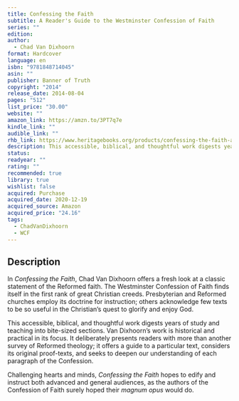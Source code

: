 ```yaml
---
title: Confessing the Faith
subtitle: A Reader's Guide to the Westminster Confession of Faith
series: ""
edition: 
author:
  - Chad Van Dixhoorn
format: Hardcover
language: en
isbn: "9781848714045"
asin: ""
publisher: Banner of Truth
copyright: "2014"
release_date: 2014-08-04
pages: "512"
list_price: "30.00"
website: ""
amazon_link: https://amzn.to/3PT7q7e
kindle_link: ""
audible_link: ""
rhb_link: https://www.heritagebooks.org/products/confessing-the-faith-a-readers-guide-to-the-wcf-van-dixhoorn.html
description: This accessible, biblical, and thoughtful work digests years of study and teaching into bite-sized sections. Van Dixhoorn's work is historical and practical in its focus. It deliberately presents readers with more than another survey of Reformed theology; it offers a guide to a particular text, considers its original proof-texts, and seeks to deepen our understanding of each paragraph of the Confession.
status: 
readyear: ""
rating: ""
recommended: true
library: true
wishlist: false
acquired: Purchase
acquired_date: 2020-12-19
acquired_source: Amazon
acquired_price: "24.16"
tags:
  - ChadVanDixhoorn
  - WCF
---
```

## Description

In _Confessing the Faith_, Chad Van Dixhoorn offers a fresh look at a classic statement of the Reformed faith. The Westminster Confession of Faith finds itself in the first rank of great Christian creeds. Presbyterian and Reformed churches employ its doctrine for instruction; others acknowledge few texts to be so useful in the Christian’s quest to glorify and enjoy God.

This accessible, biblical, and thoughtful work digests years of study and teaching into bite-sized sections. Van Dixhoorn’s work is historical and practical in its focus. It deliberately presents readers with more than another survey of Reformed theology; it offers a guide to a particular text, considers its original proof-texts, and seeks to deepen our understanding of each paragraph of the Confession.

Challenging hearts and minds, _Confessing the Faith_ hopes to edify and instruct both advanced and general audiences, as the authors of the Confession of Faith surely hoped their _magnum opus_ would do.